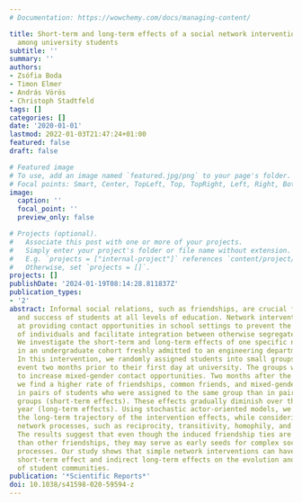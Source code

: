 ```yaml
---
# Documentation: https://wowchemy.com/docs/managing-content/

title: Short-term and long-term effects of a social network intervention on friendships
  among university students
subtitle: ''
summary: ''
authors:
- Zsófia Boda
- Timon Elmer
- András Vörös
- Christoph Stadtfeld
tags: []
categories: []
date: '2020-01-01'
lastmod: 2022-01-03T21:47:24+01:00
featured: false
draft: false

# Featured image
# To use, add an image named `featured.jpg/png` to your page's folder.
# Focal points: Smart, Center, TopLeft, Top, TopRight, Left, Right, BottomLeft, Bottom, BottomRight.
image:
  caption: ''
  focal_point: ''
  preview_only: false

# Projects (optional).
#   Associate this post with one or more of your projects.
#   Simply enter your project's folder or file name without extension.
#   E.g. `projects = ["internal-project"]` references `content/project/deep-learning/index.md`.
#   Otherwise, set `projects = []`.
projects: []
publishDate: '2024-01-19T08:14:28.811837Z'
publication_types:
- '2'
abstract: Informal social relations, such as friendships, are crucial for the well-being
  and success of students at all levels of education. Network interventions can aim
  at providing contact opportunities in school settings to prevent the social isolation
  of individuals and facilitate integration between otherwise segregated social groups.
  We investigate the short-term and long-term effects of one specific network intervention
  in an undergraduate cohort freshly admitted to an engineering department (N=226).
  In this intervention, we randomly assigned students into small groups at an introduction
  event two months prior to their first day at university. The groups were designed
  to increase mixed-gender contact opportunities. Two months after the intervention,
  we find a higher rate of friendships, common friends, and mixed-gender friendships
  in pairs of students who were assigned to the same group than in pairs from different
  groups (short-term effects). These effects gradually diminish over the first academic
  year (long-term effects). Using stochastic actor-oriented models, we investigate
  the long-term trajectory of the intervention effects, while considering alternative
  network processes, such as reciprocity, transitivity, homophily, and popularity.
  The results suggest that even though the induced friendship ties are less stable
  than other friendships, they may serve as early seeds for complex social network
  processes. Our study shows that simple network interventions can have a pronounced
  short-term effect and indirect long-term effects on the evolution and structure
  of student communities.
publication: '*Scientific Reports*'
doi: 10.1038/s41598-020-59594-z
---
```

